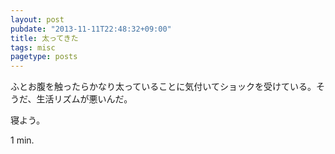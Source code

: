 ```yaml
---
layout: post
pubdate: "2013-11-11T22:48:32+09:00"
title: 太ってきた
tags: misc
pagetype: posts
---
```

ふとお腹を触ったらかなり太っていることに気付いてショックを受けている。そうだ、生活リズムが悪いんだ。

寝よう。

1 min.

